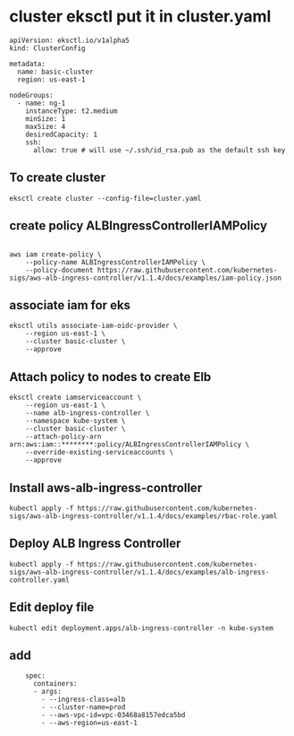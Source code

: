 # cluster eksctl put it in cluster.yaml

```
apiVersion: eksctl.io/v1alpha5
kind: ClusterConfig

metadata:
  name: basic-cluster
  region: us-east-1

nodeGroups:
  - name: ng-1
    instanceType: t2.medium
    minSize: 1
    maxSize: 4
    desiredCapacity: 1
    ssh:
      allow: true # will use ~/.ssh/id_rsa.pub as the default ssh key
```
## To create cluster 
```
eksctl create cluster --config-file=cluster.yaml

```
## create policy ALBIngressControllerIAMPolicy
```

aws iam create-policy \
    --policy-name ALBIngressControllerIAMPolicy \
    --policy-document https://raw.githubusercontent.com/kubernetes-sigs/aws-alb-ingress-controller/v1.1.4/docs/examples/iam-policy.json
```

## associate iam for eks

```
eksctl utils associate-iam-oidc-provider \
    --region us-east-1 \
    --cluster basic-cluster \
    --approve
```

## Attach policy to nodes to create Elb
```
eksctl create iamserviceaccount \
    --region us-east-1 \
    --name alb-ingress-controller \
    --namespace kube-system \
    --cluster basic-cluster \
    --attach-policy-arn arn:aws:iam::********:policy/ALBIngressControllerIAMPolicy \
    --override-existing-serviceaccounts \
    --approve
 ```
## Install aws-alb-ingress-controller
```
kubectl apply -f https://raw.githubusercontent.com/kubernetes-sigs/aws-alb-ingress-controller/v1.1.4/docs/examples/rbac-role.yaml
```
## Deploy ALB Ingress Controller
```
kubectl apply -f https://raw.githubusercontent.com/kubernetes-sigs/aws-alb-ingress-controller/v1.1.4/docs/examples/alb-ingress-controller.yaml
```
## Edit deploy file
```
kubectl edit deployment.apps/alb-ingress-controller -n kube-system
```
## add 
```
    spec:
      containers:
      - args:
        - --ingress-class=alb
        - --cluster-name=prod
        - --aws-vpc-id=vpc-03468a8157edca5bd
        - --aws-region=us-east-1
```
